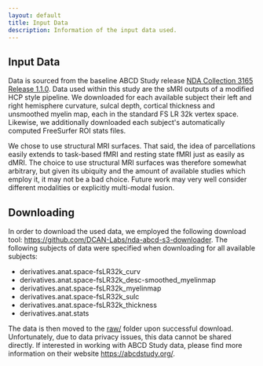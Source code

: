 ```yaml
---
layout: default
title: Input Data
description: Information of the input data used.
---
```


## Input Data

Data is sourced from the baseline ABCD Study release [NDA Collection 3165 Release 1.1.0](https://collection3165.readthedocs.io/en/stable/).
Data used within this study are the sMRI outputs of a modified HCP style pipeline.
We downloaded for each available subject their left and right hemisphere curvature,
sulcal depth, cortical thickness and unsmoothed myelin map, each in the standard FS LR 32k vertex space.
Likewise, we additionally downloaded each subject's automatically computed FreeSurfer ROI stats files. 

We chose to use structural MRI surfaces. That said, the idea of parcellations easily extends to
task-based fMRI and resting state fMRI just as easily as dMRI. The choice to use structural
MRI surfaces was therefore somewhat arbitrary, but given its ubiquity and the amount of
available studies which employ it, it may not be a bad choice. Future work may very
well consider different modalities or explicitly multi-modal fusion.

## Downloading

In order to download the used data, we employed the following download tool: https://github.com/DCAN-Labs/nda-abcd-s3-downloader.
The following subjects of data were specified when downloading for all available subjects:

- derivatives.anat.space-fsLR32k_curv
- derivatives.anat.space-fsLR32k_desc-smoothed_myelinmap
- derivatives.anat.space-fsLR32k_myelinmap
- derivatives.anat.space-fsLR32k_sulc
- derivatives.anat.space-fsLR32k_thickness
- derivatives.anat.stats

The data is then moved to the [raw/](https://github.com/sahahn/parc_scaling/tree/main/raw) folder upon successful download.
Unfortunately, due to data privacy issues, this data cannot be shared directly. If interested in working with ABCD Study data, please
find more information on their website https://abcdstudy.org/. 